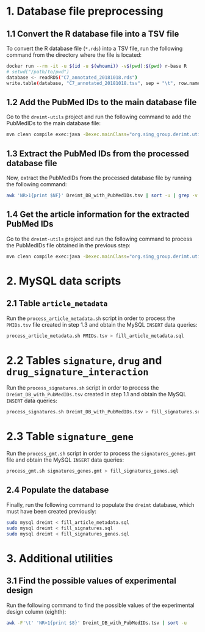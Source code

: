 
# 1. Database file preprocessing

## 1.1 Convert the R database file into a TSV file
To convert the R database file (`*.rds`) into a TSV file, run the following command from the directory where the file is located:

```bash
docker run --rm -it -u $(id -u $(whoami)) -v$(pwd):$(pwd) r-base R
# setwd("/path/to/pwd")
database <- readRDS("C7_annotated_20181018.rds")
write.table(database, "C7_annotated_20181018.tsv", sep = "\t", row.names=FALSE, quote=FALSE)
```

## 1.2 Add the PubMed IDs to the main database file
Go to the `dreimt-utils` project and run the following command to add the PubMedIDs to the main database file:

```bash
mvn clean compile exec:java -Dexec.mainClass="org.sing_group.derimt.util.GeneSetsPubmedIdResolver" -Dexec.args="Dreimt_DB.tsv Dreimt_DB_with_PubMedIDs.tsv 1 1"
```

## 1.3 Extract the PubMed IDs from the processed database file
Now, extract the PubMedIDs from the processed database file by running the following command:

```bash
awk 'NR>1{print $NF}' Dreimt_DB_with_PubMedIDs.tsv | sort -u | grep -v 'NA' > PMIDs.txt
```

## 1.4 Get the article information for the extracted PubMed IDs
Go to the `dreimt-utils` project and run the following command to process the PubMedIDs file obtained in the previous step:

```bash
mvn clean compile exec:java -Dexec.mainClass="org.sing_group.derimt.util.PubmedIdsResolver" -Dexec.args="PMIDs.txt PMIDs.tsv"
```

# 2. MySQL data scripts

## 2.1 Table `article_metadata`
Run the `process_article_metadata.sh` script in order to process the `PMIDs.tsv` file created in step 1.3 and obtain the MySQL `INSERT` data queries:

```bash
process_article_metadata.sh PMIDs.tsv > fill_article_metadata.sql
```

# 2.2 Tables `signature`, `drug` and `drug_signature_interaction`
Run the `process_signatures.sh` script in order to process the `Dreimt_DB_with_PubMedIDs.tsv` created in step 1.1 and obtain the MySQL `INSERT` data queries:

```bash
process_signatures.sh Dreimt_DB_with_PubMedIDs.tsv > fill_signatures.sql
```

# 2.3 Table `signature_gene`
Run the `process_gmt.sh` script in order to process the `signatures_genes.gmt` file and obtain the MySQL  `INSERT` data queries:

```bash
process_gmt.sh signatures_genes.gmt > fill_signatures_genes.sql
```

## 2.4 Populate the database
Finally, run the following command to populate the `dreimt` database, which must have been created previously:
```bash
sudo mysql dreimt < fill_article_metadata.sql
sudo mysql dreimt < fill_signatures.sql
sudo mysql dreimt < fill_signatures_genes.sql
```

# 3. Additional utilities

## 3.1 Find the possible values of experimental design
Run the following command to find the possible values of the experimental design column (eighth): 
```bash
awk -F'\t' 'NR>1{print $8}' Dreimt_DB_with_PubMedIDs.tsv | sort -u
```
